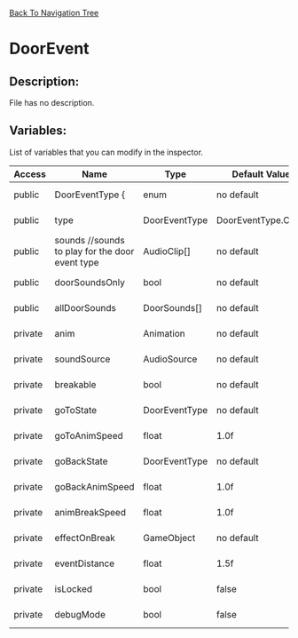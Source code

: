 [Back To Navigation Tree](https://wesleywh.github.io/githubpages/docs/navigation.html)
# DoorEvent

## Description:
File has no description.

## Variables:
List of variables that you can modify in the inspector.

|Access|Name|Type|Default Value|Description|
|---|---|---|---|---|
|public|DoorEventType {|enum|no default|No description.|
|public|type|DoorEventType|DoorEventType.Open|No description.|
|public|sounds						//sounds to play for the door event type|AudioClip[]|no default|No description.|
|public|doorSoundsOnly|bool|no default|No description.|
|public|allDoorSounds|DoorSounds[]|no default|No description.|
|private|anim|Animation|no default|No description.|
|private|soundSource|AudioSource|no default|No description.|
|private|breakable|bool|no default|No description.|
|private|goToState|DoorEventType|no default|No description.|
|private|goToAnimSpeed|float|1.0f|No description.|
|private|goBackState|DoorEventType|no default|No description.|
|private|goBackAnimSpeed|float|1.0f|No description.|
|private|animBreakSpeed|float|1.0f|No description.|
|private|effectOnBreak|GameObject|no default|No description.|
|private|eventDistance|float|1.5f|No description.|
|private|isLocked|bool|false|No description.|
|private|debugMode|bool|false|No description.|
